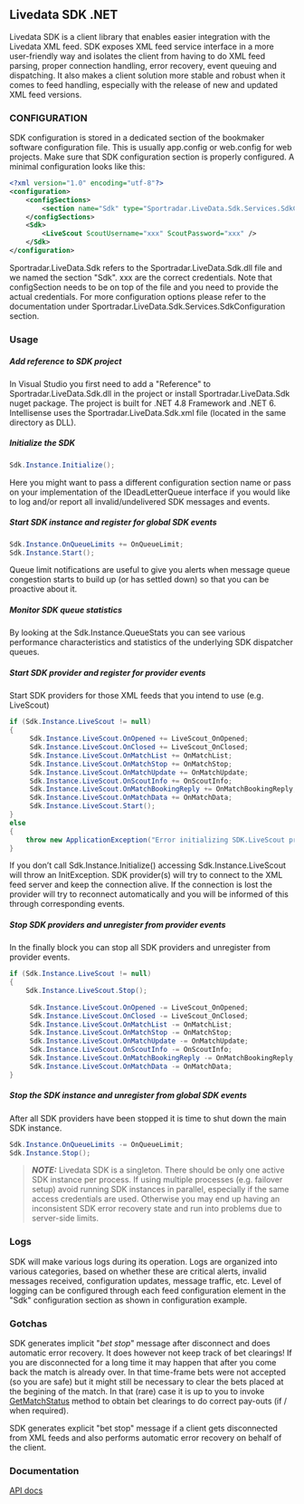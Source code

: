 Livedata SDK .NET
----------------
Livedata SDK is a client library that enables easier integration with the Livedata XML feed. SDK exposes XML feed service interface in a more user-friendly way and isolates the client from having to do XML feed parsing, proper connection handling, error recovery, event queuing and dispatching. It also makes a client solution more stable and robust when it comes to feed handling, especially with the release of new and updated XML feed versions.

### CONFIGURATION
SDK configuration is stored in a dedicated section of the bookmaker software configuration file. This is usually app.config or web.config for web projects. Make sure that SDK configuration section is properly configured. 
A minimal configuration looks like this:
```xml
<?xml version="1.0" encoding="utf-8"?>
<configuration>
    <configSections>
        <section name="Sdk" type="Sportradar.LiveData.Sdk.Services.SdkConfiguration.Sections.SdkConfigurationSection, Sportradar.LiveData.Sdk" />
    </configSections>
    <Sdk>
        <LiveScout ScoutUsername="xxx" ScoutPassword="xxx" />
    </Sdk>
</configuration>
```
Sportradar.LiveData.Sdk refers to the Sportradar.LiveData.Sdk.dll file and we named the section "Sdk". xxx are the correct credentials. Note that configSection needs to be on top of the file and you need to provide the actual credentials. For more configuration options please refer to the documentation under Sportradar.LiveData.Sdk.Services.SdkConfiguration section.

### Usage
##### Add reference to SDK project
In Visual Studio you first need to add a "Reference" to Sportradar.LiveData.Sdk.dll in the project or install Sportradar.LiveData.Sdk nuget package. The project is built for .NET 4.8 Framework and .NET 6. Intellisense uses the Sportradar.LiveData.Sdk.xml file (located in the same directory as DLL).
##### Initialize the SDK
```C#
Sdk.Instance.Initialize();
```
Here you might want to pass a different configuration section name or pass on your implementation of the IDeadLetterQueue interface if you would like to log and/or report all invalid/undelivered SDK messages and events.
##### Start SDK instance and register for global SDK events
```C#
Sdk.Instance.OnQueueLimits += OnQueueLimit;
Sdk.Instance.Start();
```
Queue limit notifications are useful to give you alerts when message queue congestion starts to build up (or has settled down) so that you can be proactive about it.
##### Monitor SDK queue statistics
By looking at the Sdk.Instance.QueueStats you can see various performance characteristics and statistics of the underlying SDK dispatcher queues.
##### Start SDK provider and register for provider events
Start SDK providers for those XML feeds that you intend to use (e.g. LiveScout)
```C#
if (Sdk.Instance.LiveScout != null)
{
     Sdk.Instance.LiveScout.OnOpened += LiveScout_OnOpened;
     Sdk.Instance.LiveScout.OnClosed += LiveScout_OnClosed;
     Sdk.Instance.LiveScout.OnMatchList += OnMatchList;
     Sdk.Instance.LiveScout.OnMatchStop += OnMatchStop;
     Sdk.Instance.LiveScout.OnMatchUpdate += OnMatchUpdate;
     Sdk.Instance.LiveScout.OnScoutInfo += OnScoutInfo;
     Sdk.Instance.LiveScout.OnMatchBookingReply += OnMatchBookingReply;
     Sdk.Instance.LiveScout.OnMatchData += OnMatchData;
     Sdk.Instance.LiveScout.Start();
}
else
{
    throw new ApplicationException("Error initializing SDK.LiveScout provider");
}
```
If you don’t call Sdk.Instance.Initialize() accessing Sdk.Instance.LiveScout will throw an InitException. SDK provider(s) will try to connect to the XML feed server and keep the connection alive. If the connection is lost the provider will try to reconnect automatically and you will be informed of this through corresponding events.
##### Stop SDK providers and unregister from provider events
In the finally block you can stop all SDK providers and unregister from provider events.
```C#
if (Sdk.Instance.LiveScout != null)
{
    Sdk.Instance.LiveScout.Stop();
    
     Sdk.Instance.LiveScout.OnOpened -= LiveScout_OnOpened;
     Sdk.Instance.LiveScout.OnClosed -= LiveScout_OnClosed;
     Sdk.Instance.LiveScout.OnMatchList -= OnMatchList;
     Sdk.Instance.LiveScout.OnMatchStop -= OnMatchStop;
     Sdk.Instance.LiveScout.OnMatchUpdate -= OnMatchUpdate;
     Sdk.Instance.LiveScout.OnScoutInfo -= OnScoutInfo;
     Sdk.Instance.LiveScout.OnMatchBookingReply -= OnMatchBookingReply;
     Sdk.Instance.LiveScout.OnMatchData -= OnMatchData;
}
```
##### Stop the SDK instance and unregister from global SDK events
After all SDK providers have been stopped it is time to shut down the main SDK instance.
```C#
Sdk.Instance.OnQueueLimits -= OnQueueLimit;
Sdk.Instance.Stop();
```
> **_NOTE:_**  Livedata SDK is a singleton. There should be only one active SDK instance per process. If using multiple processes (e.g. failover setup) avoid running SDK instances in parallel, especially if the same access credentials are used. Otherwise you may end up having an inconsistent SDK error recovery state and run into problems due to server-side limits.

### Logs
SDK will make various logs during its operation. Logs are organized into various categories, based on whether these are critical alerts, invalid messages received, configuration updates, message traffic, etc. Level of logging can be configured through each feed configuration element in the "Sdk" configuration section as shown in configuration example.

### Gotchas
SDK generates implicit "*bet stop*" message after disconnect and does automatic error recovery. It does however not keep track of bet clearings!
If you are disconnected for a long time it may happen that after you come back the match is already over. In that time-frame bets were not accepted (so you are safe) but it might still be necessary to clear the bets placed at the begining of the match. In that (rare) case it is up to you to invoke [GetMatchStatus]() method to obtain bet clearings to do correct pay-outs (if / when required).

<!--If match is suspended or cancelled you will receive OnMetaInfo event and see the change periodically in OnAlive event as AliveEventArgs.Alive.EventHeaders[x].Status,
but again if you get disconnected for a longer period of time and miss that match suspended/cancelled event you should explicitly invoke the GetEventStatus to get the final match status.-->

SDK generates explicit "bet stop" message if a client gets disconnected from XML feeds and also performs automatic error recovery on behalf of the client.

### Documentation

[API docs](https://sportradar.github.io/LivedataSdkNet/api/Sportradar.LiveData.Sdk.Common.html) 
